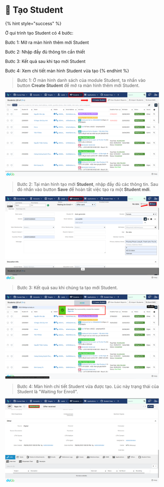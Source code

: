 # 🎯 Tạo Student

{% hint style="success" %}


Ở qui trình tạo Student có 4 bước:

Bước 1: Mở ra màn hình thêm mới Student

Bước 2: Nhập đầy đủ thông tin cần thiết

Bước 3: Kết quả sau khi tạo mới Student

Bước 4: Xem chi tiết màn hình Student vừa tạo
{% endhint %}

> Bước 1:  Ở màn hình danh sách của module Student, ta nhấn vào button **Create Student** để mở ra màn hình thêm mới Student.

![Màn hình danh sách Student](<../../.gitbook/assets/image (110) (1).png>)

> Bước 2: Tại màn hình tạo mới **Student**, nhập đầy đủ các thông tin. Sau đó nhấn vào button **Save** để hoàn tất việc tạo ra một **Student mới**.

![Màn hình tạo mới](<../../.gitbook/assets/image (116) (1).png>)

> Bước 3: Kết quả sau khi chúng ta tạo mới Student.

![Kết quả](<../../.gitbook/assets/image (114) (1).png>)

> Bước 4: Màn hình chi tiết Student vừa được tạo. Lúc này trạng thái của Student là "Waiting for Enroll".

![Màn hình chi tiết](<../../.gitbook/assets/image (112) (1).png>)
